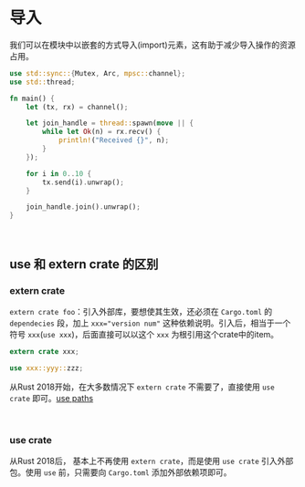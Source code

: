 # 导入

我们可以在模块中以嵌套的方式导入(import)元素，这有助于减少导入操作的资源占用。

```rust
use std::sync::{Mutex, Arc, mpsc::channel};
use std::thread;

fn main() {
    let (tx, rx) = channel();

    let join_handle = thread::spawn(move || {
        while let Ok(n) = rx.recv() {
            println!("Received {}", n);
        }
    });

    for i in 0..10 {
        tx.send(i).unwrap();
    }

    join_handle.join().unwrap();
}
```

&nbsp;

## use 和 extern crate 的区别

### extern crate

`extern crate foo`：引入外部库，要想使其生效，还必须在 `Cargo.toml` 的 `dependecies` 段，加上 `xxx="version num"` 这种依赖说明。引入后，相当于一个符号 `xxx`(`use xxx`)，后面直接可以以这个 `xxx` 为根引用这个crate中的item。

```rust
extern crate xxx;

use xxx::yyy::zzz;
```

从Rust 2018开始，在大多数情况下 `extern crate` 不需要了，直接使用 `use crate` 即可。[use paths](https://doc.rust-lang.org/edition-guide/rust-2018/path-changes.html#use-paths)

&nbsp;

### use crate

从Rust 2018后， 基本上不再使用 `extern crate`，而是使用 `use crate` 引入外部包。使用 `use` 前，只需要向 `Cargo.toml` 添加外部依赖项即可。

